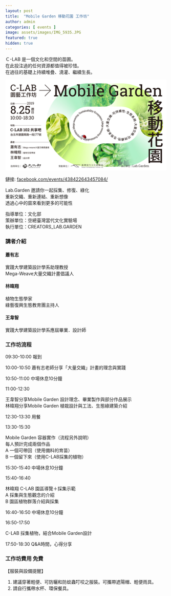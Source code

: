 ```yaml
---
layout: post
title:  "Mobile Garden 移動花園 工作坊"
author: admin
categories: [ events ]
image: assets/images/IMG_5935.JPG
featured: true
hidden: true
---
```


Ｃ-LAB  是一個文化和空間的苗圃。  
在此投注過的任何資源都值得被珍惜。  
在過往的基礎上持續堆疊、澆灌、繼續生長。

![Mobile Garden](/assets/images/10423901734386.jpg)

鏈接: [facebook.com/events/438422643457084/](https://www.facebook.com/events/438422643457084/)

Lab.Garden 邀請你一起採集、修復、綠化  
重新交織、重新連結、重新想像  
透過心中的窗來看到更多的可能性

指導單位：文化部  
策辦單位：空總臺灣當代文化實驗場  
執行單位：CREATORS_LAB.GARDEN

### 講者介紹

#### 蕭有志

實踐大學建築設計學系助理教授  
Mega-Weave大量交織計畫倡議人

#### 林暐翔

植物生態學家  
綠藝復興生態教育團主持人

#### 王韋智

實踐大學建築設計學系應屆畢業．設計師

### 工作坊流程

09:30-10:00  報到

10:00-10:50  蕭有志老師分享「大量交織」計畫的理念與實踐

10:50-11:00  中場休息10分鐘

11:00-12:30

王韋智分享Mobile Garden 設計理念、畢業製作與部分作品展示  
林暐翔分享Mobile Garden 植栽設計與工法、生態綠建築介紹

12:30-13:30  用餐

13:30-15:30

Mobile Garden 容器實作（流程另外說明）  
每人預計完成兩個作品  
A 一個可帶回（使用備料的育苗）  
B 一個留下來（使用C-LAB採集的植物）  

15:30-15:40  中場休息10分鐘

15:40-16:40

林暐翔 C-LAB 園區導覽＋採集示範  
A 採集與生態觀念的介紹  
B 園區植物群落介紹與採集  

16:40-16:50   中場休息10分鐘

16:50-17:50

C-LAB 採集植物，結合Mobile Garden設計

17:50-18:30   Q&A時間，心得分享

### 工作坊費用 免費

【服裝與設備提醒】

1. 建議穿著輕便、可防曬和防蚊蟲叮咬之服裝。可攜帶遮陽帽、輕便雨具。
2. 請自行攜帶水杯、環保餐具。
